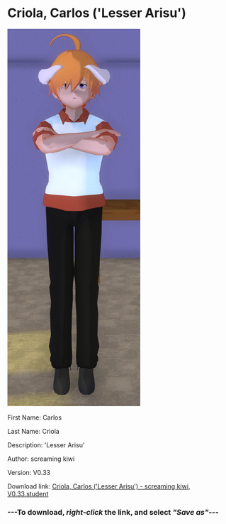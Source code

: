 # Criola, Carlos ('Lesser Arisu')

<img src = "https://raw.githubusercontent.com/Arbiter1223/Daigaku-Gurashi-Custom-Students/master/Students/Files/Criola%2C%20Carlos%20('Lesser%20Arisu').png">

First Name: Carlos

Last Name: Criola

Description: 'Lesser Arisu'

Author: screaming kiwi

Version: V0.33

Download link: <a href="https://raw.githubusercontent.com/Arbiter1223/Daigaku-Gurashi-Custom-Students/master/Students/Files/Criola%2C%20Carlos%20('Lesser%20Arisu')%20-%20screaming%20kiwi%2C%20V0.33.student">Criola, Carlos ('Lesser Arisu') - screaming kiwi, V0.33.student</a>

### ---**To download, _right-click_ the link, and select _"Save as"_**---
